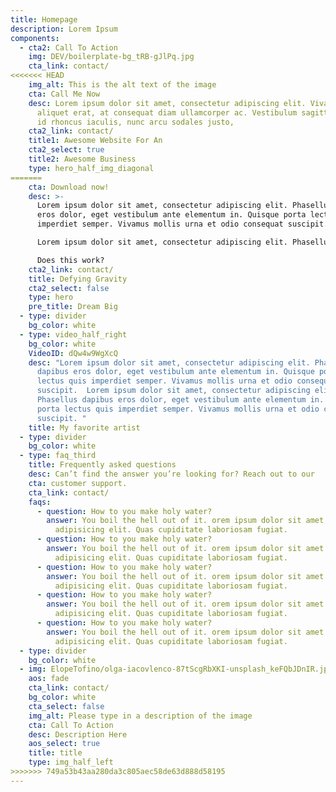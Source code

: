 ```yaml
---
title: Homepage
description: Lorem Ipsum
components:
  - cta2: Call To Action
    img: DEV/boilerplate-bg_tRB-gJlPq.jpg
    cta_link: contact/
<<<<<<< HEAD
    img_alt: This is the alt text of the image
    cta: Call Me Now
    desc: Lorem ipsum dolor sit amet, consectetur adipiscing elit. Vivamus varius
      aliquet erat, at consequat diam ullamcorper ac. Vestibulum sagittis, quam
      id rhoncus iaculis, nunc arcu sodales justo,
    cta2_link: contact/
    title1: Awesome Website For An
    cta2_select: true
    title2: Awesome Business
    type: hero_half_img_diagonal
=======
    cta: Download now!
    desc: >-
      Lorem ipsum dolor sit amet, consectetur adipiscing elit. Phasellus dapibus
      eros dolor, eget vestibulum ante elementum in. Quisque porta lectus quis
      imperdiet semper. Vivamus mollis urna et odio consequat suscipit. <br><br>

      Lorem ipsum dolor sit amet, consectetur adipiscing elit. Phasellus dapibus eros dolor, eget vestibulum ante elementum in. Quisque porta lectus quis imperdiet semper. Vivamus mollis urna et odio consequat suscipit. <br><br>

      Does this work?
    cta2_link: contact/
    title: Defying Gravity
    cta2_select: false
    type: hero
    pre_title: Dream Big
  - type: divider
    bg_color: white
  - type: video_half_right
    bg_color: white
    VideoID: dQw4w9WgXcQ
    desc: "Lorem ipsum dolor sit amet, consectetur adipiscing elit. Phasellus
      dapibus eros dolor, eget vestibulum ante elementum in. Quisque porta
      lectus quis imperdiet semper. Vivamus mollis urna et odio consequat
      suscipit.  Lorem ipsum dolor sit amet, consectetur adipiscing elit.
      Phasellus dapibus eros dolor, eget vestibulum ante elementum in. Quisque
      porta lectus quis imperdiet semper. Vivamus mollis urna et odio consequat
      suscipit. "
    title: My favorite artist
  - type: divider
    bg_color: white
  - type: faq_third
    title: Frequently asked questions
    desc: Can’t find the answer you’re looking for? Reach out to our
    cta: customer support.
    cta_link: contact/
    faqs:
      - question: How to you make holy water?
        answer: You boil the hell out of it. orem ipsum dolor sit amet consectetur
          adipisicing elit. Quas cupiditate laboriosam fugiat.
      - question: How to you make holy water?
        answer: You boil the hell out of it. orem ipsum dolor sit amet consectetur
          adipisicing elit. Quas cupiditate laboriosam fugiat.
      - question: How to you make holy water?
        answer: You boil the hell out of it. orem ipsum dolor sit amet consectetur
          adipisicing elit. Quas cupiditate laboriosam fugiat.
      - question: How to you make holy water?
        answer: You boil the hell out of it. orem ipsum dolor sit amet consectetur
          adipisicing elit. Quas cupiditate laboriosam fugiat.
      - question: How to you make holy water?
        answer: You boil the hell out of it. orem ipsum dolor sit amet consectetur
          adipisicing elit. Quas cupiditate laboriosam fugiat.
  - type: divider
    bg_color: white
  - img: ElopeTofino/olga-iacovlenco-87tScgRbXKI-unsplash_keFQbJDnIR.jpg
    aos: fade
    cta_link: contact/
    bg_color: white
    cta_select: false
    img_alt: Please type in a description of the image
    cta: Call To Action
    desc: Description Here
    aos_select: true
    title: title
    type: img_half_left
>>>>>>> 749a53b43aa280da3c805aec58de63d888d58195
---
```


